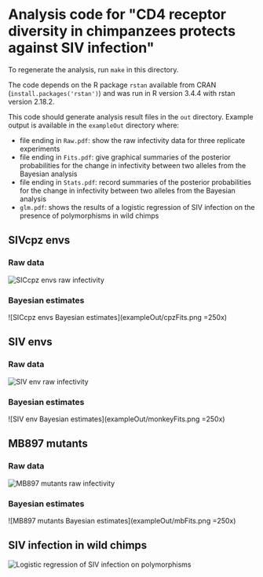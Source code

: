 # Analysis code for "CD4 receptor diversity in chimpanzees protects against SIV infection"

To regenerate the analysis, run `make` in this directory. 

The code depends on the R package `rstan` available from CRAN (`install.packages('rstan')`) and was run in R version 3.4.4 with rstan version 2.18.2.

This code should generate analysis result files in the `out` directory. Example output is available in the `exampleOut` directory where:
* file ending in `Raw.pdf`: show the raw infectivity data for three replicate experiments
* file ending in `Fits.pdf`: give graphical summaries of the posterior probabilities for the change in infectivity between two alleles from the Bayesian analysis
* file ending in `Stats.pdf`: record summaries of the posterior probabilities for the change in infectivity between two alleles from the Bayesian analysis
* `glm.pdf`: shows the results of a logistic regression of SIV infection on the presence of polymorphisms in wild chimps


## SIVcpz envs
### Raw data
![SICcpz envs raw infectivity](exampleOut/cpzRaw.png)
### Bayesian estimates
![SICcpz envs Bayesian estimates](exampleOut/cpzFits.png =250x)

## SIV envs
### Raw data
![SIV env raw infectivity](exampleOut/monkeyRaw.png)
### Bayesian estimates
![SIV env Bayesian estimates](exampleOut/monkeyFits.png =250x)


## MB897 mutants
### Raw data
![MB897 mutants raw infectivity](exampleOut/mbRaw.png)
### Bayesian estimates
![MB897 mutants Bayesian estimates](exampleOut/mbFits.png =250x)

## SIV infection in wild chimps
![Logistic regression of SIV infection on polymorphisms](exampleOut/glm.png)






